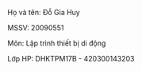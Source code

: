 Họ và tên: Đỗ Gia Huy

MSSV: 20090551

Môn: Lập trình thiết bị di động

Lớp HP: DHKTPM17B - 420300143203
